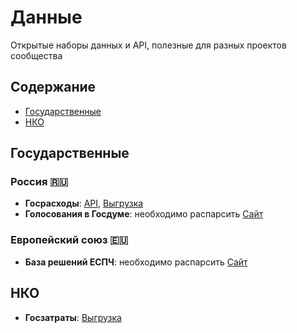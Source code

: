 # Данные
Открытые наборы данных и API, полезные для разных проектов сообщества

## Содержание
* [Государственные](#государственные)
* [НКО](#нко)

## Государственные

### Россия 🇷🇺
* **Госрасходы**: [API](https://spending.gov.ru/pages/devs_api/), [Выгрузка](https://spending.gov.ru/devs/opendata/)  
* **Голосования в Госдуме**: необходимо распарсить [Сайт](http://vote.duma.gov.ru/)

### Европейский союз 🇪🇺
* **База решений ЕСПЧ**: необходимо распарсить [Сайт](https://hudoc.echr.coe.int/eng#{%22respondent%22:[%22RUS%22],%22documentcollectionid2%22:[%22GRANDCHAMBER%22,%22CHAMBER%22]})

## НКО
* **Госзатраты**: [Выгрузка](https://bulk.clearspending.ru)
